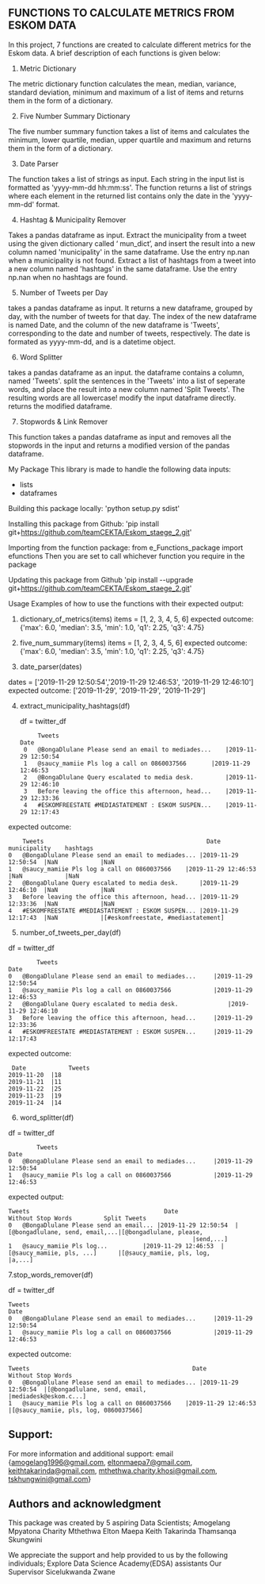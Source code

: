 FUNCTIONS TO CALCULATE METRICS FROM ESKOM DATA
----------------------------------------------



In this project, 7 functions are created to calculate different metrics for the Eskom data. A brief description of each functions is given below:


1. Metric Dictionary

The metric dictionary function calculates the mean, median, variance, standard deviation, minimum and maximum of a list of items and returns them in the form of a dictionary.

2. Five Number Summary Dictionary

The five number summary function takes a list of items and calculates the minimum, lower quartile, median, upper quartile and maximum and returns them in the form of a dictionary.


3. Date Parser

The function takes a list of strings as input. Each string in the input list is formatted as 'yyyy-mm-dd hh:mm:ss'. The function returns a list of strings where each element in the returned list contains only the date in the 'yyyy-mm-dd' format.

4. Hashtag & Municipality Remover

Takes a pandas dataframe as input. Extract the municipality from a tweet using the given dictionary called ‘ mun_dict’, and insert the result into a new column named 'municipality' in the same dataframe. Use the entry np.nan when a municipality is not found. Extract a list of hashtags from a tweet into a new column named 'hashtags' in the same dataframe. Use the entry np.nan when no hashtags are found.

5. Number of Tweets per Day

takes a pandas dataframe as input. It returns a new dataframe, grouped by day, with the number of tweets for that day. The index of the new dataframe is named Date, and the column of the new dataframe is 'Tweets', corresponding to the date and number of tweets, respectively. The date is formated as yyyy-mm-dd, and is a datetime object.

6. Word Splitter

takes a pandas dataframe as an input. the dataframe contains a column, named 'Tweets'. split the sentences in the 'Tweets' into a list of seperate words, and place the result into a new column named 'Split Tweets'. The resulting words are all lowercase! modify the input dataframe directly. returns the modified dataframe.

7. Stopwords & Link Remover

This function takes a pandas dataframe as input and removes all the stopwords in the input and returns a modified version of the pandas dataframe.




My Package
This library is made to handle the following data inputs: 
- lists
- dataframes


Building this package locally:
'python setup.py sdist'


Installing this package from Github:
'pip install git+https://github.com/teamCEKTA/Eskom_staege_2.git'


Importing from the function package:
from e_Functions_package import efunctions
Then you are set to call whichever function you require in the package


Updating this package from Github
'pip install --upgrade git+https://github.com/teamCEKTA/Eskom_staege_2.git'


Usage
Examples of how to use the functions with their expected output:
1. dictionary_of_metrics(items)
   items = [1, 2, 3, 4, 5, 6]
   expected outcome: {'max': 6.0,
                      'median': 3.5, 
                      'min': 1.0, 
                      'q1': 2.25, 
                      'q3': 4.75}
2. five_num_summary(items)
   items = [1, 2, 3, 4, 5, 6]
   expected outcome: {'max': 6.0, 
                      'median': 3.5, 
                      'min': 1.0, 
                      'q1': 2.25, 
                      'q3': 4.75}
 
3. date_parser(dates)

  dates =  ['2019-11-29 12:50:54','2019-11-29 12:46:53', '2019-11-29 12:46:10']
  expected outcome: ['2019-11-29', '2019-11-29', '2019-11-29']


4. extract_municipality_hashtags(df)

   df = twitter_df
   
   			Tweets	                                               		 Date
		0	@BongaDlulane Please send an email to mediades...    |2019-11-29 12:50:54
		1	@saucy_mamiie Pls log a call on 0860037566	     |2019-11-29 12:46:53
		2	@BongaDlulane Query escalated to media desk.	     |2019-11-29 12:46:10
		3	Before leaving the office this afternoon, head...    |2019-11-29 12:33:36
		4	#ESKOMFREESTATE #MEDIASTATEMENT : ESKOM SUSPEN...    |2019-11-29 12:17:43

expected outcome:

		Tweets	                                            Date	         municipality    hashtags
	0	@BongaDlulane Please send an email to mediades... |2019-11-29 12:50:54	|NaN	        |NaN
	1	@saucy_mamiie Pls log a call on 0860037566	  |2019-11-29 12:46:53	|NaN	        |NaN
	2	@BongaDlulane Query escalated to media desk.	  |2019-11-29 12:46:10	|NaN	        |NaN
	3	Before leaving the office this afternoon, head... |2019-11-29 12:33:36	|NaN	        |NaN
	4	#ESKOMFREESTATE #MEDIASTATEMENT : ESKOM SUSPEN... |2019-11-29 12:17:43	|NaN	        |[#eskomfreestate, #mediastatement]

5. number_of_tweets_per_day(df)

df = twitter_df

      		Tweets	                                                       Date
	0	@BongaDlulane Please send an email to mediades...	  |2019-11-29 12:50:54
	1	@saucy_mamiie Pls log a call on 0860037566	          |2019-11-29 12:46:53
	2	@BongaDlulane Query escalated to media desk.	          |2019-11-29 12:46:10
	3	Before leaving the office this afternoon, head...	  |2019-11-29 12:33:36
	4	#ESKOMFREESTATE #MEDIASTATEMENT : ESKOM SUSPEN...	  |2019-11-29 12:17:43

expected outcome:

	 Date       	 Tweets
	2019-11-20	|18
	2019-11-21	|11
	2019-11-22	|25
	2019-11-23	|19
	2019-11-24	|14
	

6. word_splitter(df)

df = twitter_df

       		Tweets	                                                        Date
	0	@BongaDlulane Please send an email to mediades...	  |2019-11-29 12:50:54
	1	@saucy_mamiie Pls log a call on 0860037566	          |2019-11-29 12:46:53


expected output:

	Tweets	                                  	Date	                    Without Stop Words	       Split Tweets
	0	@BongaDlulane Please send an email... |2019-11-29 12:50:54  |[@bongadlulane, send, email,...|[@bongadlulane, please,   
													    |send,...]
	1	@saucy_mamiie Pls log... 	      |2019-11-29 12:46:53  |[@saucy_mamiie, pls, ...]	    |[@saucy_mamiie, pls, log, 														    |a,...]


7.stop_words_remover(df)

df = twitter_df

    Tweets	                                                       		Date
	0	@BongaDlulane Please send an email to mediades...	  |2019-11-29 12:50:54
	1	@saucy_mamiie Pls log a call on 0860037566	          |2019-11-29 12:46:53


expected outcome:

 	Tweets	                                            Date	            Without Stop Words
	0	@BongaDlulane Please send an email to mediades... |2019-11-29 12:50:54	|[@bongadlulane, send, email, 														|mediadesk@eskom.c...]
	1	@saucy_mamiie Pls log a call on 0860037566	  |2019-11-29 12:46:53	|[@saucy_mamiie, pls, log, 0860037566]

Support:
---------

For more information and additional support:
email {amogelang1996@gmail.com,
       eltonmaepa7@gmail.com,
       keithtakarinda@gmail.com,
       mthethwa.charity.khosi@gmail.com,
       tskhungwini@gmail.com}


Authors and acknowledgment
---------------------------

This package was created by 5 aspiring Data Scientists;
Amogelang Mpyatona
Charity Mthethwa
Elton Maepa
Keith Takarinda
Thamsanqa Skungwini

We appreciate the support and help provided to us by the following individuals;
Explore Data Science Academy(EDSA) assistants
Our Supervisor Sicelukwanda Zwane

